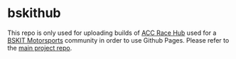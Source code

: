 # bskithub
This repo is only used for uploading builds of [ACC Race Hub](https://github.com/schmatteo/acc_race_hub) used for a [BSKIT Motorsports](https://www.thesimgrid.com/hosts/bskit-Motorsport) community in order to use Github Pages. Please refer to the [main project repo](https://github.com/schmatteo/acc_race_hub).

